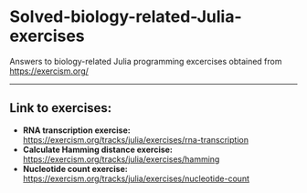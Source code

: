 # Solved-biology-related-Julia-exercises
Answers to biology-related Julia programming excercises obtained from https://exercism.org/
***
## Link to exercises:
- **RNA transcription exercise:** https://exercism.org/tracks/julia/exercises/rna-transcription 
- **Calculate Hamming distance exercise:** https://exercism.org/tracks/julia/exercises/hamming 
- **Nucleotide count exercise:** https://exercism.org/tracks/julia/exercises/nucleotide-count 
